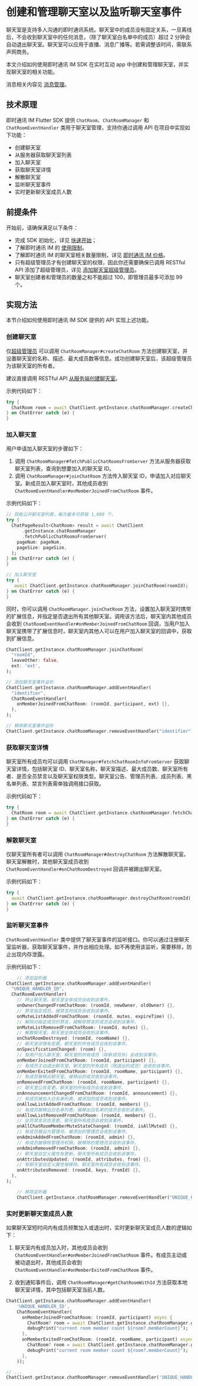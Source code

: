 # 创建和管理聊天室以及监听聊天室事件

<Toc />

聊天室是支持多人沟通的即时通讯系统。聊天室中的成员没有固定关系，一旦离线后，不会收到聊天室中的任何消息，（除了聊天室白名单中的成员）超过 2 分钟会自动退出聊天室。聊天室可以应用于直播、消息广播等。若需调整该时间，需联系声网商务。

本文介绍如何使用即时通讯 IM SDK 在实时互动 app 中创建和管理聊天室，并实现聊天室的相关功能。

消息相关内容见 [消息管理](message_overview.html)。

## 技术原理

即时通讯 IM Flutter SDK 提供 `ChatRoom`、`ChatRoomManager` 和 `ChatRoomEventHandler` 类用于聊天室管理，支持你通过调用 API 在项目中实现如下功能：

- 创建聊天室
- 从服务器获取聊天室列表
- 加入聊天室
- 获取聊天室详情
- 解散聊天室
- 监听聊天室事件
- 实时更新聊天室成员人数

## 前提条件

开始前，请确保满足以下条件：

- 完成 SDK 初始化，详见 [快速开始](quickstart.html)；
- 了解即时通讯 IM 的 [使用限制](limitation.html)。
- 了解即时通讯 IM 的聊天室相关数量限制，详见 [即时通讯 IM 价格](https://www.easemob.com/pricing/im)。
- 只有超级管理员才有创建聊天室的权限，因此你还需要确保已调用 RESTful API 添加了超级管理员，详见 [添加聊天室超级管理员](/docs/sdk/server-side/chatroom_superadmin.html)。
- 聊天室创建者和管理员的数量之和不能超过 100，即管理员最多可添加 99 个。

## 实现方法

本节介绍如何使用即时通讯 IM SDK 提供的 API 实现上述功能。

### 创建聊天室

仅[超级管理员](/docs/sdk/server-side/chatroom_superadmin.html) 可以调用 `ChatRoomManager#createChatRoom` 方法创建聊天室，并设置聊天室的名称、描述、最大成员数等信息。成功创建聊天室后，该超级管理员为该聊天室的所有者。

建议直接调用 RESTful API [从服务端创建聊天室](/docs/sdk/server-side/chatroom.html#创建聊天室)。

示例代码如下：

```dart
try {
  ChatRoom room = await ChatClient.getInstance.chatRoomManager.createChatRoom(name);
} on ChatError catch (e) {
}
```

### 加入聊天室

用户申请加入聊天室的步骤如下：

1. 调用 `ChatRoomManager#fetchPublicChatRoomsFromServer` 方法从服务器获取聊天室列表，查询到想要加入的聊天室 ID。
2. 调用 `ChatRoomManager#joinChatRoom` 方法传入聊天室 ID，申请加入对应聊天室。新成员加入聊天室时，其他成员收到 `ChatRoomEventHandler#onMemberJoinedFromChatRoom` 事件。

示例代码如下：

```dart
// 获取公开聊天室列表，每次最多可获取 1,000 个。
try {
  ChatPageResult<ChatRoom> result = await ChatClient
      .getInstance.chatRoomManager
      .fetchPublicChatRoomsFromServer(
    pageNum: pageNum,
    pageSize: pageSize,
  );
} on ChatError catch (e) {
}

// 加入聊天室
try {
   await ChatClient.getInstance.chatRoomManager.joinChatRoom(roomId);
} on ChatError catch (e) {
}
```

同时，你可以调用 `ChatRoomManager.joinChatRoom` 方法，设置加入聊天室时携带的扩展信息，并指定是否退出所有其他聊天室。调用该方法后，聊天室内其他成员会收到 `ChatRoomEventHandler#onMemberJoinedFromChatRoom` 回调，当用户加入聊天室携带了扩展信息时，聊天室内其他人可以在用户加入聊天室的回调中，获取到扩展信息。

```dart
ChatClient.getInstance.chatRoomManager.joinChatRoom(
  "roomId",
  leaveOther: false,
  ext: 'ext',
);

// 添加聊天室事件监听
ChatClient.getInstance.chatRoomManager.addEventHandler(
  "identifier",
  ChatRoomEventHandler(
    onMemberJoinedFromChatRoom: (roomId, participant, ext) {},
  ),
);

// 移除聊天室事件监听
ChatClient.getInstance.chatRoomManager.removeEventHandler("identifier");
```

### 获取聊天室详情

聊天室所有成员均可以调用 `ChatManager#fetchChatRoomInfoFromServer` 获取聊天室详情，包括聊天室 ID、聊天室名称，聊天室描述、最大成员数、聊天室所有者、是否全员禁言以及聊天室权限类型。聊天室公告、管理员列表、成员列表、黑名单列表、禁言列表需单独调用接口获取。

示例代码如下：

```dart
try {
  ChatRoom room = await ChatClient.getInstance.chatRoomManager.fetchChatRoomInfoFromServer(roomId);
} on ChatError catch (e) {
}
```

### 解散聊天室

仅聊天室所有者可以调用 `ChatRoomManager#destroyChatRoom` 方法解散聊天室。聊天室解散时，其他聊天室成员收到 `ChatRoomEventHandler#onChatRoomDestroyed` 回调并被踢出聊天室。

示例代码如下：

```dart
try {
  await ChatClient.getInstance.chatRoomManager.destroyChatRoom(roomId);
} on ChatError catch (e) {
}
```

### 监听聊天室事件

`ChatRoomEventHandler` 类中提供了聊天室事件的监听接口。你可以通过注册聊天室监听器，获取聊天室事件，并作出相应处理。如不再使用该监听，需要移除，防止出现内存泄露。

示例代码如下：

```dart
    // 添加监听器
ChatClient.getInstance.chatRoomManager.addEventHandler(
  "UNIQUE_HANDLER_ID",
  ChatRoomEventHandler(
    // 转让聊天室。聊天室全体成员会收到该事件。
    onOwnerChangedFromChatRoom: (roomId, newOwner, oldOwner) {},
    // 禁言指定成员。被禁言的成员会收到该事件。
    onMuteListAddedFromChatRoom: (roomId, mutes, expireTime) {},
    // 解除对指定成员的禁言。被解除禁言的成员会收到该事件。
    onMuteListRemovedFromChatRoom: (roomId, mutes) {},
    // 解散聊天室。聊天室全体成员会收到该事件。
    onChatRoomDestroyed: (roomId, roomName) {},
    // 聊天室详情有变更。聊天室的所有成员会收到该事件。
    onSpecificationChanged: (room) {},
    // 有用户加入聊天室。聊天室的所有成员（除新成员外）会收到该事件。
    onMemberJoinedFromChatRoom: (roomId, participant) {},
    // 有成员主动退出聊天室。聊天室的所有成员（除退出的成员）会收到该事件。
    onMemberExitedFromChatRoom: (roomId, roomName, participant) {},
    // 有成员被移出聊天室。被移出的成员收到该事件。
    onRemovedFromChatRoom: (roomId, roomName, participant) {},
    // 聊天室公告变更。聊天室的所有成员会收到该事件。
    onAnnouncementChangedFromChatRoom: (roomId, announcement) {},
    // 有成员被加入白名单列表。被添加的成员收到该事件。
    onAllowListAddedFromChatRoom: (roomId, members) {},
    // 有成员被移出白名单列表。被移出白名单的成员会收到该事件。
    onAllowListRemovedFromChatRoom: (roomId, members) {},
    // 全员禁言状态变更。聊天室所有成员会收到该事件。
    onAllChatRoomMemberMuteStateChanged: (roomId, isAllMuted) {},
    // 有成员被设为管理员。被添加的管理员会收到该事件。
    onAdminAddedFromChatRoom: (roomId, admin) {},
    // 有成员被移除管理员权限。被移除的管理员会收到该事件。
    onAdminRemovedFromChatRoom: (roomId, admin) {},
    // 聊天室自定义属性有更新。聊天室所有成员会收到该事件。
    onAttributesUpdated: (roomId, attributes, from) {},
    // 有聊天室自定义属性被移除。聊天室所有成员会收到该事件。
    onAttributesRemoved: (roomId, keys, fromId) {},
  ),
);

    // 移除监听器
    ChatClient.getInstance.chatRoomManager.removeEventHandler("UNIQUE_HANDLER_ID");
```

### 实时更新聊天室成员人数

如果聊天室短时间内有成员频繁加入或退出时，实时更新聊天室成员人数的逻辑如下：

1. 聊天室内有成员加入时，其他成员会收到 `ChatRoomEventHandler#onMemberJoinedFromChatRoom` 事件。有成员主动或被动退出时，其他成员会收到 `ChatRoomEventHandler#onMemberExitedFromChatRoom` 事件。

2. 收到通知事件后，调用 `ChatRoomManager#getChatRoomWithId` 方法获取本地聊天室详情，其中包括聊天室当前人数。

```dart
ChatClient.getInstance.chatRoomManager.addEventHandler(
    'UNIQUE_HANDLER_ID',
    ChatRoomEventHandler(
      onMemberJoinedFromChatRoom: (roomId, participant) async {
        ChatRoom? room = await ChatClient.getInstance.chatRoomManager.getChatRoomWithId(roomId);
        debugPrint("current room member count ${room?.memberCount}");
      },
      onMemberExitedFromChatRoom: (roomId, roomName, participant) async {
        ChatRoom? room = await ChatClient.getInstance.chatRoomManager.getChatRoomWithId(roomId);
        debugPrint("current room member count ${room?.memberCount}");
      },
    ));

// ...
ChatClient.getInstance.chatRoomManager.removeEventHandler('UNIQUE_HANDLER_ID');
```